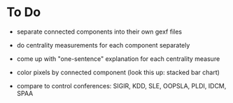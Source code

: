# To Do

- separate connected components into their own gexf files
- do centrality measurements for each component separately

- come up with "one-sentence" explanation for each centrality measure

- color pixels by connected component (look this up: stacked bar chart)

- compare to control conferences: SIGIR, KDD, SLE, OOPSLA, PLDI, IDCM, SPAA

